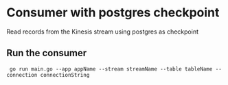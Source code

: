 # Consumer with postgres checkpoint

Read records from the Kinesis stream using postgres as checkpoint

## Run the consumer

     go run main.go --app appName --stream streamName --table tableName --connection connectionString
